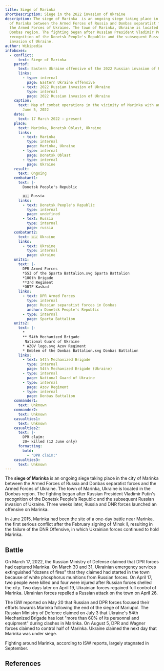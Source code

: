 ```yaml
---
title: Siege of Marinka
shortDescription: Siege in the 2022 invasion of Ukraine
description: The siege of Marinka  is an ongoing siege taking place in the city
  of Marinka between the Armed Forces of Russia and Donbas separatist forces and
  the Armed Forces of Ukraine. The town of Marinka, Ukraine is located in the
  Donbas region. The fighting began after Russian President Vladimir Putin's
  recognition of the Donetsk People's Republic and the subsequent Russian
  invasion of Ukraine.
author: Wikipedia
infoboxes:
  - conflict:
      text: Siege of Marinka
    partof:
      text: Eastern Ukraine offensive of the 2022 Russian invasion of Ukraine
      links:
        - type: internal
          page: Eastern Ukraine offensive
        - text: 2022 Russian invasion of Ukraine
          type: internal
          page: 2022 Russian invasion of Ukraine
    caption:
      text: Map of combat operations in the vicinity of Marinka with an apartment on
        June 5, 2022
    date:
      text: 17 March 2022 – present
    place:
      text: Marinka, Donetsk Oblast, Ukraine
      links:
        - text: Marinka
          type: internal
          page: Marinka, Ukraine
        - type: internal
          page: Donetsk Oblast
        - type: internal
          page: Ukraine
    result:
      text: Ongoing
    combatant1:
      text: |-
        Donetsk People's Republic

        🇷🇺 Russia
      links:
        - text: Donetsk People's Republic
          type: internal
          page: undefined
        - text: Russia
          type: internal
          page: russia
    combatant2:
      text: 🇺🇦 Ukraine
      links:
        - text: Ukraine
          type: internal
          page: ukraine
    units1:
      text: |-
        DPR Armed Forces
        *SSI of the Sparta Battalion.svg Sparta Battalion
        *100th Brigade
        **3rd Regiment
        *OBTF Kaskad
      links:
        - text: DPR Armed Forces
          type: internal
          page: Russian separatist forces in Donbas
          anchor: Donetsk People's Republic
        - type: internal
          page: Sparta Battalion
    units2:
      text: |-
        *
        ** 54th Mechanized Brigade
         National Guard of Ukraine
        * AZOV logo.svg Azov Regiment
        * Emblem of the Donbas Battalion.svg Donbas Battalion
      links:
        - text: 54th Mechanized Brigade
          type: internal
          page: 54th Mechanized Brigade (Ukraine)
        - type: internal
          page: National Guard of Ukraine
        - type: internal
          page: Azov Regiment
        - type: internal
          page: Donbas Battalion
    commander1:
      text: Unknown
    commander2:
      text: Unknown
    casualties1:
      text: Unknown
    casualties2:
      text: |-
        DPR claim:
        20+ killed (12 June only)
      formatting:
        bold:
          - "DPR claim:"
    casualties3:
      text: Unknown
---
```


The **siege of Marinka**  is an ongoing siege taking place in the city of Marinka between the Armed Forces of Russia and Donbas separatist forces and the Armed Forces of Ukraine. The town of Marinka, Ukraine is located in the Donbas region. The fighting began after Russian President Vladimir Putin's recognition of the Donetsk People's Republic and the subsequent Russian invasion of Ukraine. Three weeks later, Russia and DNR forces launched an offensive on Marinka.

In June 2015, Marinka had been the site of a one-day battle near Marinka, the first serious conflict after the February signing of Minsk II, resulting in the failure of the DNR Offensive, in which Ukrainian forces continued to hold Marinka.

## Battle
On March 17, 2022, the Russian Ministry of Defense claimed that DPR forces had captured Marinka. On March 30 and 31, Ukrainian emergency services extinguished "dozens of fires" that they claimed had started in the town because of white phosphorus munitions from Russian forces. On April 17, two people were killed and four were injured after Russian forces shelled the city. Two days later on April 19, Ukrainian forces regained full control of Marinka. Ukrainian forces repelled a Russian attack on the town on April 26.

The ISW reported on May 20 that Russian and DPR forces focused their efforts towards Marinka following the end of the siege of Mariupol. The Russian Ministry of Defence claimed on July 3 that Ukraine's 54th Mechanized Brigade has lost "more than 60% of its personnel and equipment" during clashes in Marinka. On August 5, DPR and Wagner forces claimed to control half of Marinka. Ukraine claimed the next day that Marinka was under siege.

Fighting around Marinka, according to ISW reports, largely stagnated in September.

## References
